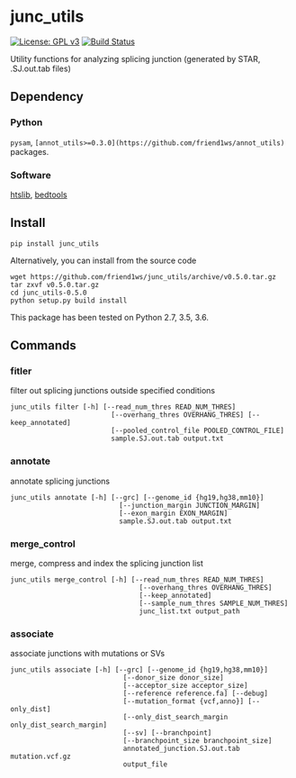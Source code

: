 # junc_utils

[![License: GPL v3](https://img.shields.io/badge/License-GPL%20v3-blue.svg)](https://www.gnu.org/licenses/gpl-3.0)
[![Build Status](https://travis-ci.org/friend1ws/junc_utils.svg?branch=devel)](https://travis-ci.org/friend1ws/junc_utils)

Utility functions for analyzing splicing junction (generated by STAR, .SJ.out.tab files)

## Dependency

### Python
`pysam`, `[annot_utils>=0.3.0](https://github.com/friend1ws/annot_utils)` packages.

### Software
[htslib](http://www.htslib.org), [bedtools](http://bedtools.readthedocs.io/en/latest/)

## Install

```
pip install junc_utils
```

Alternatively, you can install from the source code
```
wget https://github.com/friend1ws/junc_utils/archive/v0.5.0.tar.gz
tar zxvf v0.5.0.tar.gz
cd junc_utils-0.5.0
python setup.py build install
```

This package has been tested on Python 2.7, 3.5, 3.6.

## Commands

### fitler

filter out splicing junctions outside specified conditions
```
junc_utils filter [-h] [--read_num_thres READ_NUM_THRES]
                         [--overhang_thres OVERHANG_THRES] [--keep_annotated]
                         [--pooled_control_file POOLED_CONTROL_FILE]
                         sample.SJ.out.tab output.txt
```

### annotate

annotate splicing junctions

```
junc_utils annotate [-h] [--grc] [--genome_id {hg19,hg38,mm10}]
                           [--junction_margin JUNCTION_MARGIN]
                           [--exon_margin EXON_MARGIN]
                           sample.SJ.out.tab output.txt
```

### merge_control

merge, compress and index the splicing junction list

```
junc_utils merge_control [-h] [--read_num_thres READ_NUM_THRES]
                                [--overhang_thres OVERHANG_THRES]
                                [--keep_annotated]
                                [--sample_num_thres SAMPLE_NUM_THRES]
                                junc_list.txt output_path
```

### associate

associate junctions with mutations or SVs

```
junc_utils associate [-h] [--grc] [--genome_id {hg19,hg38,mm10}]
                            [--donor_size donor_size]
                            [--acceptor_size acceptor_size]
                            [--reference reference.fa] [--debug]
                            [--mutation_format {vcf,anno}] [--only_dist]
                            [--only_dist_search_margin only_dist_search_margin]
                            [--sv] [--branchpoint]
                            [--branchpoint_size branchpoint_size]
                            annotated_junction.SJ.out.tab mutation.vcf.gz
                            output_file
```

